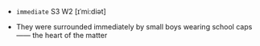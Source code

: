 - `immediate` S3 W2 [ɪˈmi:diət]



-  They were surrounded immediately by small boys wearing school caps —— the heart of the matter